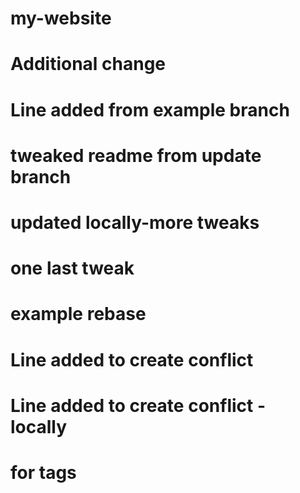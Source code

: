# my-website

# Additional change

# Line added from example branch

# tweaked readme from update branch

# updated locally-more tweaks

# one last tweak


# example rebase

# Line added to create conflict
# Line added to create conflict - locally

# for tags
